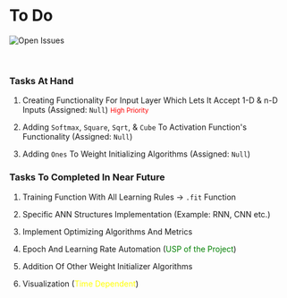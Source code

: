# **To Do**
![Open Issues](https://img.shields.io/badge/Tasks-Team_Record_For_Handling_Issues-brightgreen?style=for-the-badge)

<br>

### **Tasks At Hand** 

1. Creating Functionality For Input Layer Which Lets It Accept 1-D & n-D Inputs (Assigned: `Null`) 
<small><span style="color:red;">High Priority</span></small>

2. Adding `Softmax`, `Square`, `Sqrt`, & `Cube` To Activation Function's Functionality (Assigned: `Null`)

3. Adding `Ones` To Weight Initializing Algorithms (Assigned: `Null`)

### **Tasks To Completed In Near Future**

1. Training Function With All Learning Rules -> `.fit` Function

2. Specific ANN Structures Implementation (Example: RNN, CNN etc.)

3. Implement Optimizing Algorithms And Metrics

4. Epoch And Learning Rate Automation (<span style="color:green;">USP of the Project</span>)

5. Addition Of Other Weight Initializer Algorithms

6. Visualization (<span style="color:yellow;">Time Dependent</span>)
